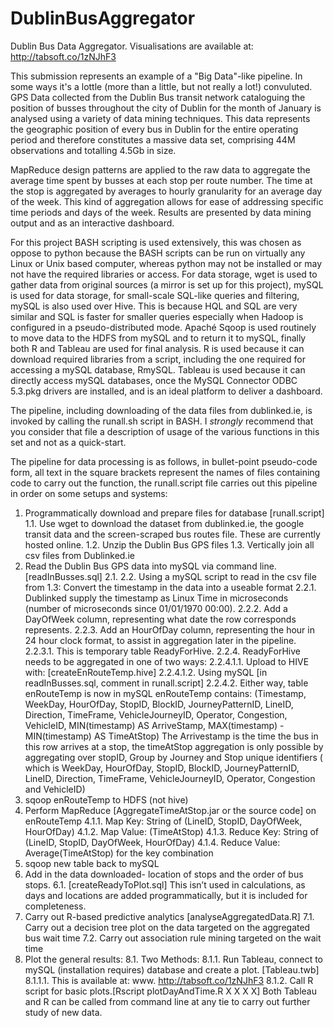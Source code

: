 # DublinBusAggregator
Dublin Bus Data Aggregator. Visualisations are available at: http://tabsoft.co/1zNJhF3

This submission represents an example of a "Big Data"-like pipeline. In some ways it's a lottle (more than a little, but not really a lot!) convuluted.
GPS Data collected from the Dublin Bus transit network cataloguing the position of busses throughout the city of Dublin for the month of January is analysed using a variety of data mining techniques. This data represents the geographic position of every bus in Dublin for the entire operating period and therefore constitutes a massive data set, comprising 44M observations and totalling 4.5Gb in size.

MapReduce design patterns are applied to the raw data to aggregate the average time spent by busses at each stop per route number. The time at the stop is aggregated by averages to hourly granularity for an average day of the week. This kind of aggregation allows for ease of addressing specific time periods and days of the week.
Results are presented by data mining output and as an interactive dashboard.

For this project BASH scripting is used extensively, this was chosen as oppose to python because the BASH scripts can be run on virtually any Linux or Unix based computer, whereas python may not be installed or may not have the required libraries or access. For data storage, wget is used to gather data from original sources (a mirror is set up for this project), mySQL is used for data storage, for small-scale SQL-like queries and filtering, mySQL is also used over Hive. This is because HQL and SQL are very similar and SQL is faster for smaller queries especially when Hadoop is configured in a pseudo-distributed mode. Apaché Sqoop is used routinely to move data to the HDFS from mySQL and to return it to mySQL, finally both R and Tableau are used for final analysis. R is used because it can download required libraries from a script, including the one required for accessing a mySQL database, RmySQL. Tableau is used because it can directly access mySQL databases, once the MySQL Connector ODBC 5.3.pkg drivers are installed, and is an ideal platform to deliver a dashboard.

The pipeline, including downloading of the data files from dublinked.ie, is invoked by calling the runall.sh script in BASH. I *strongly* recommend that you consider that file a description of usage of the various functions in this set and not as a quick-start. 

The pipeline for data processing is as follows, in bullet-point pseudo-code form, all text in the square brackets represent the names of files containing code to carry out the function, the runall.script file carries out this pipeline in order on some setups and systems:



1. Programmatically download and prepare files for database [runall.script]
1.1. Use wget to download the dataset from dublinked.ie, the google transit data and the
screen-scraped bus routes file. These are currently hosted online.
1.2. Unzip the Dublin Bus GPS files
1.3. Vertically join all csv files from Dublinked.ie
2. Read the Dublin Bus GPS data into mySQL via command line. [readInBusses.sql]
2.1. 2.2.
Using a mySQL script to read in the csv file from 1.3:
Convert the timestamp in the data into a useable format
2.2.1. Dublinked supply the timestamp as Linux Time in microseconds (number of
microseconds since 01/01/1970 00:00).
2.2.2. Add a DayOfWeek column, representing what date the row corresponds
represents.
2.2.3. Add an HourOfDay column, representing the hour in 24 hour clock format, to assist
in aggregation later in the pipeline.
2.2.3.1. This is temporary table ReadyForHive.
2.2.4. ReadyForHive needs to be aggregated in one of two ways:
2.2.4.1.1. Upload to HIVE with: [createEnRouteTemp.hive]
2.2.4.1.2. Using mySQL [in readInBusses.sql, comment in runall.script]
2.2.4.2. Either way, table enRouteTemp is now in mySQL enRouteTemp contains:
(Timestamp, WeekDay, HourOfDay, StopID, BlockID, JourneyPatternID, LineID, Direction, TimeFrame, VehicleJourneyID, Operator, Congestion, VehicleID, MIN(timestamp) AS ArriveStamp, MAX(timestamp) - MIN(timestamp) AS TimeAtStop)
The Arrivestamp is the time the bus in this row arrives at a stop, the timeAtStop aggregation is only possible by aggregating over stopID, Group by Journey and Stop unique identifiers ( which is WeekDay, HourOfDay, StopID, BlockID, JourneyPatternID, LineID, Direction, TimeFrame, VehicleJourneyID, Operator, Congestion and VehicleID)
3. sqoop enRouteTemp to HDFS (not hive)
4. Perform MapReduce [AggregateTimeAtStop.jar or the source code] on enRouteTemp
4.1.1. Map Key: String of (LineID, StopID, DayOfWeek, HourOfDay) 4.1.2. Map Value: (TimeAtStop)
4.1.3. Reduce Key: String of (LineID, StopID, DayOfWeek, HourOfDay) 4.1.4. Reduce Value: Average(TimeAtStop) for the key combination
5. sqoop new table back to mySQL
6. Add in the data downloaded- location of stops and the order of bus stops.
6.1. [createReadyToPlot.sql] This isn’t used in calculations, as days and locations are added
programmatically, but it is included for completeness.
7. Carry out R-based predictive analytics [analyseAggregatedData.R]
7.1. Carry out a decision tree plot on the data targeted on the aggregated bus wait time
7.2. Carry out association rule mining targeted on the wait time
8. Plot the general results:
8.1. Two Methods:
8.1.1. Run Tableau, connect to mySQL (installation requires) database and create a plot.
[Tableau.twb]
8.1.1.1. This is available at: www. http://tabsoft.co/1zNJhF3
8.1.2. Call R script for basic plots.[Rscript plotDayAndTime.R X X X X]
Both Tableau and R can be called from command line at any tie to carry out further study of new data.
